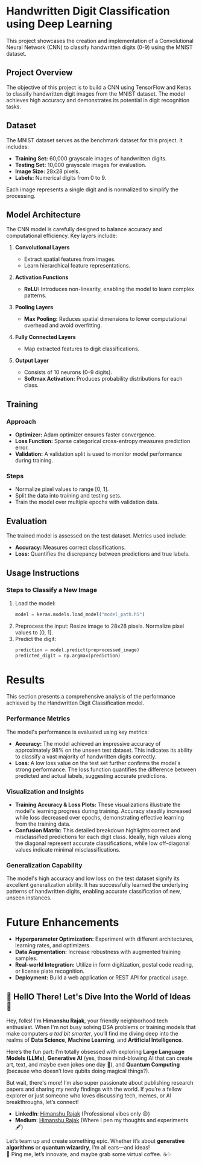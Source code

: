 # Handwritten Digit Classification using Deep Learning

This project showcases the creation and implementation of a Convolutional Neural Network (CNN) to classify handwritten digits (0-9) using the MNIST dataset.



## **Project Overview**

The objective of this project is to build a CNN using TensorFlow and Keras to classify handwritten digit images from the MNIST dataset. The model achieves high accuracy and demonstrates its potential in digit recognition tasks.



## **Dataset**

The MNIST dataset serves as the benchmark dataset for this project. It includes:

- **Training Set:** 60,000 grayscale images of handwritten digits.
- **Testing Set:** 10,000 grayscale images for evaluation.
- **Image Size:** 28x28 pixels.
- **Labels:** Numerical digits from 0 to 9.

Each image represents a single digit and is normalized to simplify the processing.


## **Model Architecture**

The CNN model is carefully designed to balance accuracy and computational efficiency. Key layers include:

1. **Convolutional Layers**  
   - Extract spatial features from images.
   - Learn hierarchical feature representations.

2. **Activation Functions**  
   - **ReLU:** Introduces non-linearity, enabling the model to learn complex patterns.

3. **Pooling Layers**  
   - **Max Pooling:** Reduces spatial dimensions to lower computational overhead and avoid overfitting.

4. **Fully Connected Layers**  
   - Map extracted features to digit classifications.

5. **Output Layer**  
   - Consists of 10 neurons (0–9 digits).
   - **Softmax Activation:** Produces probability distributions for each class.


## **Training**

### **Approach**
- **Optimizer:** Adam optimizer ensures faster convergence.
- **Loss Function:** Sparse categorical cross-entropy measures prediction error.
- **Validation:** A validation split is used to monitor model performance during training.

### **Steps**
- Normalize pixel values to range [0, 1].
- Split the data into training and testing sets.
- Train the model over multiple epochs with validation data.

## **Evaluation**

The trained model is assessed on the test dataset. Metrics used include:

- **Accuracy:** Measures correct classifications.
- **Loss:** Quantifies the discrepancy between predictions and true labels.

## **Usage Instructions**

### **Steps to Classify a New Image**
1. Load the model:
   ```python
   model = keras.models.load_model("model_path.h5")
    ```
2. Preprocess the input:
   Resize image to 28x28 pixels.
   Normalize pixel values to [0, 1].
3. Predict the digit:
   ```python
   prediction = model.predict(preprocessed_image)
   predicted_digit = np.argmax(prediction)
    ```
# Results  
This section presents a comprehensive analysis of the performance achieved by the Handwritten Digit Classification model.

### Performance Metrics

The model's performance is evaluated using key metrics:

* **Accuracy:** The model achieved an impressive accuracy of approximately 98% on the unseen test dataset. This indicates its ability to classify a vast majority of handwritten digits correctly.
* **Loss:** A low loss value on the test set further confirms the model's strong performance. The loss function quantifies the difference between predicted and actual labels, suggesting accurate predictions.

### Visualization and Insights

* **Training Accuracy & Loss Plots:** These visualizations illustrate the model's learning progress during training. Accuracy steadily increased while loss decreased over epochs, demonstrating effective learning from the training data.
* **Confusion Matrix:** This detailed breakdown highlights correct and misclassified predictions for each digit class. Ideally, high values along the diagonal represent accurate classifications, while low off-diagonal values indicate minimal misclassifications.

### Generalization Capability

The model's high accuracy and low loss on the test dataset signify its excellent generalization ability. It has successfully learned the underlying patterns of handwritten digits, enabling accurate classification of new, unseen instances. 

# Future Enhancements  

- **Hyperparameter Optimization:** Experiment with different architectures, learning rates, and optimizers.  
- **Data Augmentation:** Increase robustness with augmented training samples.  
- **Real-world Integration:** Utilize in form digitization, postal code reading, or license plate recognition.  
- **Deployment:** Build a web application or REST API for practical usage.  

## 👋 HellO There! Let's Dive Into the World of Ideas 🚀

Hey, folks! I'm **Himanshu Rajak**, your friendly neighborhood tech enthusiast. When I'm not busy solving DSA problems or training models that make computers *a tad bit smarter*, you’ll find me diving deep into the realms of **Data Science**, **Machine Learning**, and **Artificial Intelligence**.  

Here’s the fun part: I’m totally obsessed with exploring **Large Language Models (LLMs)**, **Generative AI** (yes, those mind-blowing AI that can create art, text, and maybe even jokes one day 🤖), and **Quantum Computing** (because who doesn’t love qubits doing magical things?).  

But wait, there's more! I’m also super passionate about publishing research papers and sharing my nerdy findings with the world. If you’re a fellow explorer or just someone who loves discussing tech, memes, or AI breakthroughs, let’s connect!

- **LinkedIn**: [Himanshu Rajak](https://www.linkedin.com/in/himanshu-rajak-22b98221b/) (Professional vibes only 😉)
- **Medium**: [Himanshu Rajak](https://himanshusurendrarajak.medium.com/) (Where I pen my thoughts and experiments 🖋️)

Let’s team up and create something epic. Whether it’s about **generative algorithms** or **quantum wizardry**, I’m all ears—and ideas!  
🎯 Ping me, let’s innovate, and maybe grab some virtual coffee. ☕✨





